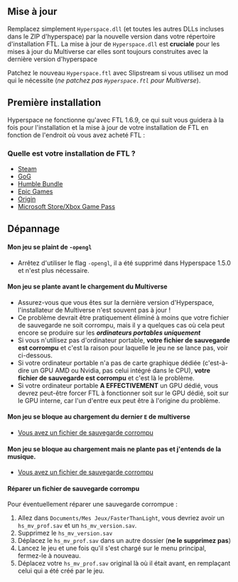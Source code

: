 ## Mise à jour

Remplacez simplement `Hyperspace.dll` (et toutes les autres DLLs incluses dans le ZIP d'hyperspace) par la nouvelle version dans votre répertoire d'installation FTL.
La mise à jour de `Hyperspace.dll` est **cruciale** pour les mises à jour du Multiverse car elles sont toujours construites avec la dernière version d'hyperspace

Patchez le nouveau `Hyperspace.ftl` avec Slipstream si vous utilisez un mod qui le nécessite (*ne patchez pas `Hyperspace.ftl` pour Multiverse*).

## Première installation

Hyperspace ne fonctionne qu'avec FTL 1.6.9, ce qui suit vous guidera à la fois pour l'installation et la mise à jour de votre installation de FTL en fonction de l'endroit où vous avez acheté FTL :

### Quelle est votre installation de FTL ?

- [Steam](./steam-install)
- [GoG](./gog-install)
- [Humble Bundle](./humble-install)
- [Epic Games](./autre-installation#epic)
- [Origin](./autre-installation#origin)
- [Microsoft Store/Xbox Game Pass](./autre-installation#microsoft-storexbox-game-pass)

## Dépannage

#### Mon jeu se plaint de `-opengl`
- Arrêtez d'utiliser le flag `-opengl`, il a été supprimé dans Hyperspace 1.5.0 et n'est plus nécessaire.

#### Mon jeu se plante avant le chargement du Multiverse
- Assurez-vous que vous êtes sur la dernière version d'Hyperspace, l'installateur de Multiverse n'est souvent pas à jour !
- Ce problème devrait être pratiquement éliminé à moins que votre fichier de sauvegarde ne soit corrompu, mais il y a quelques cas où cela peut encore se produire sur les ***ordinateurs portables uniquement***
- Si vous n'utilisez pas d'ordinateur portable, **votre fichier de sauvegarde est corrompu** et c'est la raison pour laquelle le jeu ne se lance pas, voir ci-dessous.
- Si votre ordinateur portable n'a pas de carte graphique dédiée (c'est-à-dire un GPU AMD ou Nvidia, pas celui intégré dans le CPU), **votre fichier de sauvegarde est corrompu** et c'est là le problème.
- Si votre ordinateur portable **A EFFECTIVEMENT** un GPU dédié, vous devrez peut-être forcer FTL à fonctionner soit sur le GPU dédié, soit sur le GPU interne, car l'un d'entre eux peut être à l'origine du problème.

#### Mon jeu se bloque au chargement du dernier `E` de multiverse
- [Vous avez un fichier de sauvegarde corrompu](#resolving-a-corrupt-save-file)

#### Mon jeu se bloque au chargement mais ne plante pas et j'entends de la musique.
- [Vous avez un fichier de sauvegarde corrompu](#resolving-a-corrupt-save-file)

#### Réparer un fichier de sauvegarde corrompu
Pour éventuellement réparer une sauvegarde corrompue :
1. Allez dans `Documents/Mes Jeux/FasterThanLight`, vous devriez avoir un `hs_mv_prof.sav` et un `hs_mv_version.sav`.
2. Supprimez le `hs_mv_version.sav`
3. Déplacez le `hs_mv_prof.sav` dans un autre dossier (**ne le supprimez pas**)
4. Lancez le jeu et une fois qu'il s'est chargé sur le menu principal, fermez-le à nouveau.
5. Déplacez votre `hs_mv_prof.sav` original là où il était avant, en remplaçant celui qui a été créé par le jeu.
